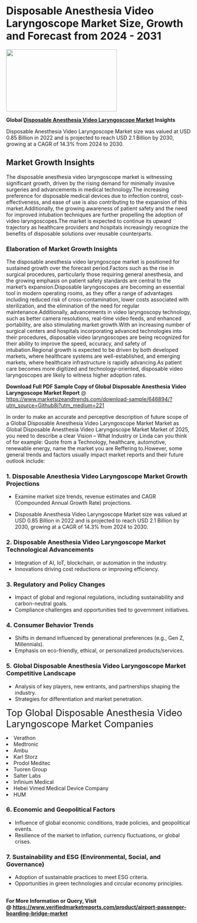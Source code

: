 <H1>Disposable Anesthesia Video Laryngoscope Market Size, Growth and Forecast from 2024 - 2031</H1><img class="aligncenter size-medium wp-image-584254" src="https://thirdeyenews.in/wp-content/uploads/2024/09/Global-Market-Research-300x168.jpeg" alt="" width="300" height="168" /><p><strong>Global&nbsp;<a href="https://www.marketsizeandtrends.com/download-sample/646894/?utm_source=Github8j?utm_medium=221">Disposable Anesthesia Video Laryngoscope Market</a> Insights</strong></p><p>Disposable Anesthesia Video Laryngoscope Market size was valued at USD 0.85 Billion in 2022 and is projected to reach USD 2.1 Billion by 2030, growing at a CAGR of 14.3% from 2024 to 2030.</p><p><h2>Market Growth Insights</h2> The disposable anesthesia video laryngoscope market is witnessing significant growth, driven by the rising demand for minimally invasive surgeries and advancements in medical technology.The increasing preference for disposable medical devices due to infection control, cost-effectiveness, and ease of use is also contributing to the expansion of this market.Additionally, the growing awareness of patient safety and the need for improved intubation techniques are further propelling the adoption of video laryngoscopes.The market is expected to continue its upward trajectory as healthcare providers and hospitals increasingly recognize the benefits of disposable solutions over reusable counterparts.<h3>Elaboration of Market Growth Insights</h3> The disposable anesthesia video laryngoscope market is positioned for sustained growth over the forecast period.Factors such as the rise in surgical procedures, particularly those requiring general anesthesia, and the growing emphasis on patient safety standards are central to the market’s expansion.Disposable laryngoscopes are becoming an essential tool in modern operating rooms, as they offer a range of advantages including reduced risk of cross-contamination, lower costs associated with sterilization, and the elimination of the need for regular maintenance.Additionally, advancements in video laryngoscopy technology, such as better camera resolutions, real-time video feeds, and enhanced portability, are also stimulating market growth.With an increasing number of surgical centers and hospitals incorporating advanced technologies into their procedures, disposable video laryngoscopes are being recognized for their ability to improve the speed, accuracy, and safety of intubation.Regional growth is expected to be driven by both developed markets, where healthcare systems are well-established, and emerging markets, where healthcare infrastructure is rapidly advancing.As patient care becomes more digitized and technology-oriented, disposable video laryngoscopes are likely to witness higher adoption rates.<p><span class=""><strong>Download Full PDF Sample Copy of Global Disposable Anesthesia Video Laryngoscope Market Report</strong> @ <a href="https://www.marketsizeandtrends.com/download-sample/646894/?utm_source=Github8j?utm_medium=221" target="_blank">https://www.marketsizeandtrends.com/download-sample/646894/?utm_source=Github8j?utm_medium=221</a></span></p><p>In order to make an accurate and perceptive description of future scope of a Global&nbsp;Disposable Anesthesia Video Laryngoscope Market Market as Global&nbsp;Disposable Anesthesia Video Laryngoscope Market Market of 2025, you need to describe a clear Vision &ndash; What Industry or Linda can you think of for example: Quote from a Technology, healthcare, automotive, renewable energy, name the market you are Reffering to.However, some general trends and factors usually impact market reports and their future outlook include:</p><h3>1.&nbsp;<strong>Disposable Anesthesia Video Laryngoscope Market Growth Projections</strong></h3><ul><li>Examine market size trends, revenue estimates and CAGR (Compounded Annual Growth Rate) projections.</li><li><p>Disposable Anesthesia Video Laryngoscope Market size was valued at USD 0.85 Billion in 2022 and is projected to reach USD 2.1 Billion by 2030, growing at a CAGR of 14.3% from 2024 to 2030.</p></li></ul><h3>2.&nbsp;<strong>Disposable Anesthesia Video Laryngoscope Market Technological Advancements</strong></h3><ul><li>Integration of AI, IoT, blockchain, or automation in the industry.</li><li>Innovations driving cost reductions or improving efficiency.</li></ul><h3>3.&nbsp;<strong>Regulatory and Policy Changes</strong></h3><ul><li>Impact of global and regional regulations, including sustainability and carbon-neutral goals.</li><li>Compliance challenges and opportunities tied to government initiatives.</li></ul><h3>4.&nbsp;<strong>Consumer Behavior Trends</strong></h3><ul><li>Shifts in demand influenced by generational preferences (e.g., Gen Z, Millennials).</li><li>Emphasis on eco-friendly, ethical, or personalized products/services.</li></ul><h3>5.&nbsp;<strong>Global Disposable Anesthesia Video Laryngoscope Market Competitive Landscape</strong></h3><ul><li>Analysis of key players, new entrants, and partnerships shaping the industry.</li><li>Strategies for differentiation and market penetration.</li></ul><p data-pm-slice="1 1 []"><span style="color: inherit; font-family: inherit; font-size: 25px;">Top Global Disposable Anesthesia Video Laryngoscope Market Companies</span></p><div class="" data-test-id=""><p><li>Verathon</li><li> Medtronic</li><li> Ambu</li><li> Karl Storz</li><li> Prodol Meditec</li><li> Tuoren Group</li><li> Salter Labs</li><li> Infinium Medical</li><li> Hebei Vimed Medical Device Company</li><li> HUM</li></p></div><h3>6.&nbsp;<strong>Economic and Geopolitical Factors</strong></h3><ul><li>Influence of global economic conditions, trade policies, and geopolitical events.</li><li>Resilience of the market to inflation, currency fluctuations, or global crises.</li></ul><h3>7.&nbsp;<strong>Sustainability and ESG (Environmental, Social, and Governance)</strong></h3><ul><li>Adoption of sustainable practices to meet ESG criteria.</li><li>Opportunities in green technologies and circular economy principles.</li></ul><h2><strong style="font-size: 14px;">For More Information or Query, Visit @&nbsp;</strong><a style="background-color: #ffffff; font-size: 14px;" href="https://www.marketsizeandtrends.com/report/disposable-anesthesia-video-laryngoscope-market/" target="_blank">https://www.verifiedmarketreports.com/product/airport-passenger-boarding-bridge-market</a></h2>